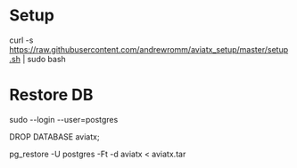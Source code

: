 # Setup

curl -s https://raw.githubusercontent.com/andrewromm/aviatx_setup/master/setup.sh | sudo bash 

# Restore DB

sudo --login --user=postgres

DROP DATABASE aviatx;

pg_restore -U postgres -Ft -d aviatx < aviatx.tar